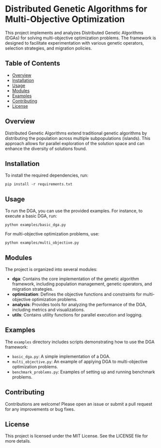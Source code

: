 # Distributed Genetic Algorithms for Multi-Objective Optimization

This project implements and analyzes Distributed Genetic Algorithms (DGAs) for solving multi-objective optimization problems. The framework is designed to facilitate experimentation with various genetic operators, selection strategies, and migration policies.

## Table of Contents

- [Overview](#overview)
- [Installation](#installation)
- [Usage](#usage)
- [Modules](#modules)
- [Examples](#examples)
- [Contributing](#contributing)
- [License](#license)

## Overview

Distributed Genetic Algorithms extend traditional genetic algorithms by distributing the population across multiple subpopulations (islands). This approach allows for parallel exploration of the solution space and can enhance the diversity of solutions found.

## Installation

To install the required dependencies, run:

```
pip install -r requirements.txt
```

## Usage

To run the DGA, you can use the provided examples. For instance, to execute a basic DGA, run:

```
python examples/basic_dga.py
```

For multi-objective optimization problems, use:

```
python examples/multi_objective.py
```

## Modules

The project is organized into several modules:

- **dga**: Contains the core implementation of the genetic algorithm framework, including population management, genetic operators, and migration strategies.
- **optimization**: Defines the objective functions and constraints for multi-objective optimization problems.
- **analysis**: Provides tools for analyzing the performance of the DGA, including metrics and visualizations.
- **utils**: Contains utility functions for parallel execution and logging.

## Examples

The `examples` directory includes scripts demonstrating how to use the DGA framework:

- `basic_dga.py`: A simple implementation of a DGA.
- `multi_objective.py`: An example of applying DGA to multi-objective optimization problems.
- `benchmark_problems.py`: Examples of setting up and running benchmark problems.

## Contributing

Contributions are welcome! Please open an issue or submit a pull request for any improvements or bug fixes.

## License

This project is licensed under the MIT License. See the LICENSE file for more details.